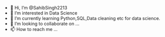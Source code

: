 - 👋 Hi, I’m @SahibSingh2213
- 👀 I’m interested in Data Science
- 🌱 I’m currently learning Python,SQL,Data cleaning etc for data science.
- 💞️ I’m looking to collaborate on ...
- 📫 How to reach me ...

<!---
SahibSingh2213/SahibSingh2213 is a ✨ special ✨ repository because its `README.md` (this file) appears on your GitHub profile.
You can click the Preview link to take a look at your changes.
--->

